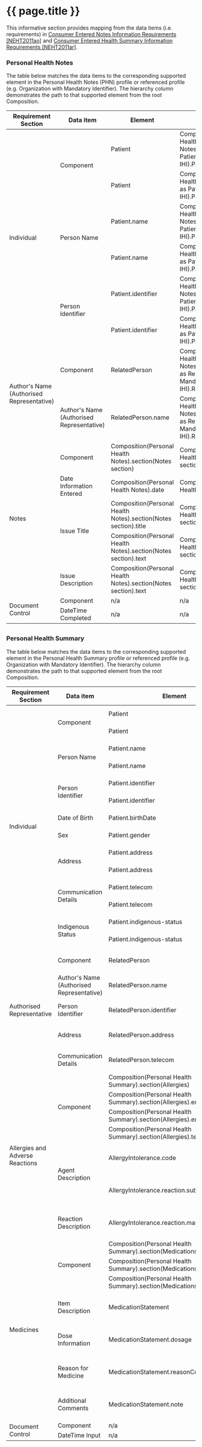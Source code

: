 # {{ page.title }}

This informative section provides mapping from the data items (i.e. requirements) in [Consumer Entered Notes Information Requirements [NEHT2011ao]](index.html#NEHT2011ao) and  [Consumer Entered Health Summary Information Requirements [NEHT2011ar]](index.html#NEHT2011ar).

### Personal Health Notes
The table below matches the data items to the corresponding supported element in the Personal Health Notes (PHN) profile or referenced profile (e.g. Organization with Mandatory Identifier). The hierarchy column demonstrates the path to that supported element from the root Composition. 

<table class="list" width="100%">
               <thead>
                    <tr>						
						<th>Requirement Section</th>
						<th>Data item</th>
						<th>Element</th>
						<th>Hierarchy</th>
					</tr>
               </thead>
               <tfoot>
					<tr>
						<td></td>
						<td></td>
						<td></td>
						<td></td>
					</tr>
               </tfoot> 
               <tbody>
					<tr>
						<td rowspan="6">Individual</td>					
						<td rowspan="2">Component</td>
						<td>Patient</td>
						<td>Composition(Personal Health Notes).subject(Patient as Patient with Mandatory IHI).Patient</td>
					</tr>
					<tr>
						<td>Patient</td>
						<td>Composition(Personal Health Notes).author(Patient as Patient with Mandatory IHI).Patient</td>
					</tr>
					<tr>
						<td rowspan="2">Person Name</td>
						<td>Patient.name</td>
						<td>Composition(Personal Health Notes).subject(Patient as Patient with Mandatory IHI).Patient.name</td>
					</tr>
					<tr>
						<td>Patient.name</td>
						<td>Composition(Personal Health Notes).author(Patient as Patient with Mandatory IHI).Patient.name</td>
					</tr>
					<tr>
						<td rowspan="2">Person Identifier</td>
						<td>Patient.identifier</td>
						<td>Composition(Personal Health Notes).subject(Patient as Patient with Mandatory IHI).Patient.identifier</td>
					</tr>
					<tr>
						<td>Patient.identifier</td>
						<td>Composition(Personal Health Notes).author(Patient as Patient with Mandatory IHI).Patient.identifier</td>
					</tr>
					<tr>
						<td rowspan="2">Author's Name (Authorised Representative)</td>					
						<td>Component</td>
						<td>RelatedPerson</td>
						<td>Composition(Personal Health Notes).author(RelatedPerson as Related Person with Mandatory IHI).RelatedPerson</td>
					</tr>
					  <tr>				
						<td>Author's Name (Authorised Representative)</td>
						<td>RelatedPerson.name</td>
						<td>Composition(Personal Health Notes).author(RelatedPerson as Related Person with Mandatory IHI).RelatedPerson.name</td>
					</tr> 					
					<tr>
						<td rowspan="5">Notes</td>					
						<td>Component</td>
						<td>Composition(Personal Health Notes).section(Notes section)</td>
						<td>Composition(Personal Health Notes).section(Notes section)</td>
					</tr>
					<tr>
						<td>Date Information Entered</td>
						<td>Composition(Personal Health Notes).date</td>
						<td>Composition(Personal Health Notes).date</td>
					</tr>
					<tr>
						<td rowspan="2">Issue Title</td>
						<td>Composition(Personal Health Notes).section(Notes section).title</td>
						<td>Composition(Personal Health Notes).section(Notes section).title</td>
					</tr>
					<tr>
						<td>Composition(Personal Health Notes).section(Notes section).text</td>
						<td>Composition(Personal Health Notes).section(Notes section).text</td>
					</tr>
					<tr>
						<td>Issue Description</td>
						<td>Composition(Personal Health Notes).section(Notes section).text</td>
						<td>Composition(Personal Health Notes).section(Notes section).text</td>
					</tr> 					
					<tr>
						<td rowspan="2">Document Control</td>					
						<td>Component</td>
						<td>n/a</td>
						<td>n/a</td>
					</tr>
					<tr>
						<td>DateTime Completed</td>	
						<td>n/a</td>
						<td>n/a</td>
					</tr>
			   </tbody>
 </table>
  
    
     
    
	
### Personal Health Summary
The table below matches the data items to the corresponding supported element in the Personal Health Summary profile or referenced profile (e.g. Organization with Mandatory Identifier). The hierarchy column demonstrates the path to that supported element from the root Composition. 

<table class="list" width="100%">
               <thead>
                    <tr>						
						<th>Requirement Section</th>
						<th>Data item</th>
						<th>Element</th>
						<th>Hierarchy</th>
					</tr>
               </thead>
               <tfoot>
					<tr>
						<td></td>
						<td></td>
						<td></td>
						<td></td>
					</tr>
               </tfoot> 
               <tbody>
					<tr>
						<td rowspan="14">Individual</td>					
						<td rowspan="2">Component</td>
						<td>Patient</td>
						<td>Composition(Personal Health Summary).subject(Patient as Patient with Mandatory IHI).Patient</td>
					</tr>
					<tr>
						<td>Patient</td>
						<td>Composition(Personal Health Summary).author(Patient as Patient with Mandatory IHI).Patient</td>
					</tr>										
					<tr>
						<td rowspan="2">Person Name</td>
						<td>Patient.name</td>
						<td>Composition(Personal Health Summary).subject(Patient as Patient with Mandatory IHI).Patient.name</td>
					</tr>
					<tr>
						<td>Patient.name</td>
						<td>Composition(Personal Health Summary).author(Patient as Patient with Mandatory IHI).Patient.name</td>
					</tr>
					<tr>
						<td rowspan="2">Person Identifier</td>
						<td>Patient.identifier</td>
						<td>Composition(Personal Health Summary).subject(Patient as Patient with Mandatory IHI).Patient.identifier</td>
					</tr>
					<tr>
						<td>Patient.identifier</td>
						<td>Composition(Personal Health Summary).author(Patient as Patient with Mandatory IHI).Patient.identifier</td>
					</tr>
					<tr>
						<td>Date of Birth</td>
						<td>Patient.birthDate</td>
						<td>Composition(Personal Health Summary).subject(Patient as Patient with Mandatory IHI).Patient.birthDate</td>
					</tr>
					<tr>
						<td>Sex</td>
						<td>Patient.gender</td>
						<td>Composition(Personal Health Summary).subject(Patient as Patient with Mandatory IHI).Patient.gender</td>
					</tr>
					<tr>
						<td rowspan="2">Address</td>
						<td>Patient.address</td>
						<td>Composition(Personal Health Summary).subject(Patient as Patient with Mandatory IHI).Patient.address</td>
					</tr>
					<tr>
						<td>Patient.address</td>
						<td>Composition(Personal Health Summary).author(Patient as Patient with Mandatory IHI).Patient.address</td>
					</tr>
					<tr>
						<td rowspan="2">Communication Details</td>
						<td>Patient.telecom</td>
						<td>Composition(Personal Health Summary).subject(Patient as Patient with Mandatory IHI).Patient.telecom</td>
					</tr>
					<tr>
						<td>Patient.telecom</td>
						<td>Composition(Personal Health Summary).author(Patient as Patient with Mandatory IHI).Patient.telecom</td>
					</tr>
					<tr>
						<td rowspan="2">Indigenous Status</td>
						<td>Patient.indigenous-status</td>
						<td>Composition(Personal Health Summary).subject(Patient as Patient with Mandatory IHI).Patient.indigenous-status</td>
					</tr>
					<tr>
						<td>Patient.indigenous-status</td>
						<td>Composition(Personal Health Summary).author(Patient as Patient with Mandatory IHI).Patient.indigenous-status</td>
					</tr>					
					<tr>
						<td rowspan="5">Authorised Representative</td>					
						<td>Component</td>
						<td>RelatedPerson</td>
						<td>Composition(Personal Health Summary).author(RelatedPerson as Related Person with Mandatory IHI).RelatedPerson</td>
					</tr>
					<tr>				
						<td>Author's Name (Authorised Representative)</td>
						<td>RelatedPerson.name</td>
						<td>Composition(Personal Health Summary).author(RelatedPerson as Related Person with Mandatory IHI).RelatedPerson.name</td>
					</tr>
					<tr>
						<td>Person Identifier</td>
						<td>RelatedPerson.identifier</td>
						<td>Composition(Personal Health Summary).author(RelatedPerson as Related Person with Mandatory IHI).RelatedPerson.identifier</td>
					</tr>  
					<tr>
						<td>Address</td>
						<td>RelatedPerson.address</td>
						<td>Composition(Personal Health Summary).author(RelatedPerson as Related Person with Mandatory IHI).RelatedPerson.address</td>
					</tr> 
					<tr>
						<td>Communication Details</td>
						<td>RelatedPerson.telecom</td>
						<td>Composition(Personal Health Summary).author(RelatedPerson as Related Person with Mandatory IHI).RelatedPerson.telecom</td>
					</tr>             
					<tr>
						<td rowspan="7">Allergies and Adverse Reactions</td>
						<td rowspan="4">Component</td>
						<td>Composition(Personal Health Summary).section(Allergies)</td>
						<td>Composition(Personal Health Summary).section(Allergies)</td>
					</tr>
					<tr>
						<td>Composition(Personal Health Summary).section(Allergies).entry</td>
						<td>Composition(Personal Health Summary).section(Allergies).entry</td>
					</tr>
					<tr>
						<td>Composition(Personal Health Summary).section(Allergies).emptyReason</td>
						<td>Composition(Personal Health Summary).section(Allergies).emptyReason</td>
					</tr>
					<tr>
						<td>Composition(Personal Health Summary).section(Allergies).text</td>
						<td>Composition(Personal Health Summary).section(Allergies).text</td>
					</tr>             
					<tr>
						<td rowspan="2">Agent Description</td>
						<td>AllergyIntolerance.code</td>
						<td>Composition(Personal Health Summary).section(Allergies).entry(AllergyIntolerance as Summary Statement of Allergy or Intolerance).AllergyIntolerance.code</td>
					</tr>
					<tr>
						<td>AllergyIntolerance.reaction.substance</td>
						<td>Composition(Personal Health Summary).section(Allergies).entry(AllergyIntolerance as Summary Statement of Allergy or Intolerance).AllergyIntolerance.reaction.substance</td>
					</tr>           
					<tr>
						<td>Reaction Description</td>
						<td>AllergyIntolerance.reaction.manifestation</td>
						<td>Composition(Personal Health Summary).section(Allergies).entry(AllergyIntolerance as Summary Statement of Allergy or Intolerance).AllergyIntolerance.reaction.manifestation</td>
					</tr>              
				   <tr>
						<td rowspan="7">Medicines</td>
						<td rowspan="3">Component</td>
						<td>Composition(Personal Health Summary).section(Medications)</td>
						<td>Composition(Personal Health Summary).section(Medications)</td>
					</tr>
					<tr>
						<td>Composition(Personal Health Summary).section(Medications).entry</td>
						<td>Composition(Personal Health Summary).section(Medications).entry</td>
					</tr>
					<tr>
						<td>Composition(Personal Health Summary).section(Medications).emptyReason</td>
						<td>Composition(Personal Health Summary).section(Medications).emptyReason</td>
					</tr>                
					<tr>
						<td>Item Description</td>
						<td>MedicationStatement</td>
						<td>Composition(Personal Health Summary).section(Medications).entry(MedicationStatement as Summary Statement of Known Medicine).MedicationStatement</td>
					</tr>                          
					<tr>
						<td>Dose Information</td>
						<td>MedicationStatement.dosage</td>
						<td>Composition(Personal Health Summary).section(Medications).entry(MedicationStatement as Summary Statement of Known Medicine).MedicationStatement.dosage</td>
					</tr>                              
					<tr>
						<td>Reason for Medicine</td>
						<td>MedicationStatement.reasonCode</td>
						<td>Composition(Personal Health Summary).section(Medications).entry(MedicationStatement as Summary Statement of Known Medicine).MedicationStatement.reasonCode</td>
					</tr>                              
					<tr>
						<td>Additional Comments</td>
						<td>MedicationStatement.note</td>
						<td>Composition(Personal Health Summary).section(Medications).entry(MedicationStatement as Summary Statement of Known Medicine).MedicationStatement.note</td>
					</tr> 					
					<tr>
						<td rowspan="2">Document Control</td>					
						<td>Component</td>
						<td>n/a</td>
						<td>n/a</td>
					</tr>
					<tr>
						<td>DateTime Input</td>	
						<td>n/a</td>
						<td>n/a</td>
					</tr>
            </tbody>
        </table>